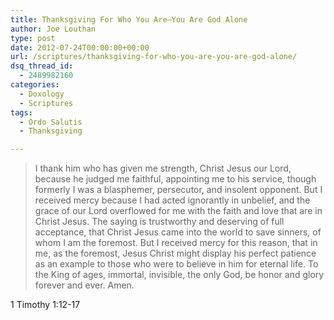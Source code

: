```yaml
---
title: Thanksgiving For Who You Are—You Are God Alone
author: Joe Louthan
type: post
date: 2012-07-24T00:00:00+00:00
url: /scriptures/thanksgiving-for-who-you-are-you-are-god-alone/
dsq_thread_id:
  - 2489982160
categories:
  - Doxology
  - Scriptures
tags:
  - Ordo Salutis
  - Thanksgiving

---
```

> I thank him who has given me strength, Christ Jesus our Lord, because he judged me faithful, appointing me to his service, though formerly I was a blasphemer, persecutor, and insolent opponent. But I received mercy because I had acted ignorantly in unbelief, and the grace of our Lord overflowed for me with the faith and love that are in Christ Jesus. The saying is trustworthy and deserving of full acceptance, that Christ Jesus came into the world to save sinners, of whom I am the foremost. But I received mercy for this reason, that in me, as the foremost, Jesus Christ might display his perfect patience as an example to those who were to believe in him for eternal life. To the King of ages, immortal, invisible, the only God, be honor and glory forever and ever. Amen.

1 Timothy 1:12-17